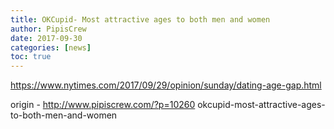 ```yaml
---
title: OKCupid- Most attractive ages to both men and women
author: PipisCrew
date: 2017-09-30
categories: [news]
toc: true
---
```


https://www.nytimes.com/2017/09/29/opinion/sunday/dating-age-gap.html

origin - http://www.pipiscrew.com/?p=10260 okcupid-most-attractive-ages-to-both-men-and-women